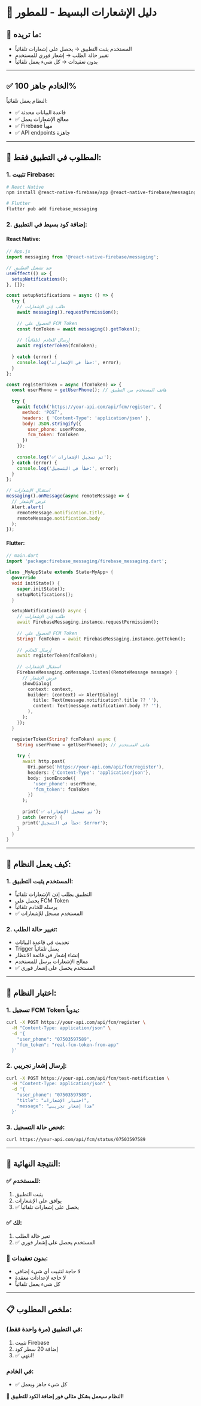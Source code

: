 # 📱 دليل الإشعارات البسيط - للمطور

## 🎯 **ما تريده:**
- المستخدم يثبت التطبيق → يحصل على إشعارات تلقائياً
- تغيير حالة الطلب → إشعار فوري للمستخدم
- بدون تعقيدات → كل شيء يعمل تلقائياً

---

## ✅ **الخادم جاهز 100%**

النظام يعمل تلقائياً:
- ✅ قاعدة البيانات محدثة
- ✅ معالج الإشعارات يعمل
- ✅ Firebase مهيأ
- ✅ API endpoints جاهزة

---

## 📱 **المطلوب في التطبيق فقط:**

### **1. تثبيت Firebase:**
```bash
# React Native
npm install @react-native-firebase/app @react-native-firebase/messaging

# Flutter
flutter pub add firebase_messaging
```

### **2. إضافة كود بسيط في التطبيق:**

#### **React Native:**
```javascript
// App.js
import messaging from '@react-native-firebase/messaging';

// عند تشغيل التطبيق
useEffect(() => {
  setupNotifications();
}, []);

const setupNotifications = async () => {
  try {
    // طلب إذن الإشعارات
    await messaging().requestPermission();
    
    // الحصول على FCM Token
    const fcmToken = await messaging().getToken();
    
    // إرسال للخادم (تلقائياً)
    await registerToken(fcmToken);
    
  } catch (error) {
    console.log('خطأ في الإشعارات:', error);
  }
};

const registerToken = async (fcmToken) => {
  const userPhone = getUserPhone(); // هاتف المستخدم من التطبيق
  
  try {
    await fetch('https://your-api.com/api/fcm/register', {
      method: 'POST',
      headers: { 'Content-Type': 'application/json' },
      body: JSON.stringify({
        user_phone: userPhone,
        fcm_token: fcmToken
      })
    });
    
    console.log('✅ تم تسجيل الإشعارات');
  } catch (error) {
    console.log('خطأ في التسجيل:', error);
  }
};

// استقبال الإشعارات
messaging().onMessage(async remoteMessage => {
  // عرض الإشعار
  Alert.alert(
    remoteMessage.notification.title,
    remoteMessage.notification.body
  );
});
```

#### **Flutter:**
```dart
// main.dart
import 'package:firebase_messaging/firebase_messaging.dart';

class _MyAppState extends State<MyApp> {
  @override
  void initState() {
    super.initState();
    setupNotifications();
  }

  setupNotifications() async {
    // طلب إذن الإشعارات
    await FirebaseMessaging.instance.requestPermission();
    
    // الحصول على FCM Token
    String? fcmToken = await FirebaseMessaging.instance.getToken();
    
    // إرسال للخادم
    await registerToken(fcmToken);
    
    // استقبال الإشعارات
    FirebaseMessaging.onMessage.listen((RemoteMessage message) {
      // عرض الإشعار
      showDialog(
        context: context,
        builder: (context) => AlertDialog(
          title: Text(message.notification?.title ?? ''),
          content: Text(message.notification?.body ?? ''),
        ),
      );
    });
  }

  registerToken(String? fcmToken) async {
    String userPhone = getUserPhone(); // هاتف المستخدم
    
    try {
      await http.post(
        Uri.parse('https://your-api.com/api/fcm/register'),
        headers: {'Content-Type': 'application/json'},
        body: jsonEncode({
          'user_phone': userPhone,
          'fcm_token': fcmToken
        })
      );
      
      print('✅ تم تسجيل الإشعارات');
    } catch (error) {
      print('خطأ في التسجيل: $error');
    }
  }
}
```

---

## 🔄 **كيف يعمل النظام:**

### **1. المستخدم يثبت التطبيق:**
- التطبيق يطلب إذن الإشعارات تلقائياً
- يحصل على FCM Token
- يرسله للخادم تلقائياً
- ✅ المستخدم مسجل للإشعارات

### **2. تغيير حالة الطلب:**
- تحديث في قاعدة البيانات
- Trigger يعمل تلقائياً
- إنشاء إشعار في قائمة الانتظار
- معالج الإشعارات يرسل للمستخدم
- ✅ المستخدم يحصل على إشعار فوري

---

## 🧪 **اختبار النظام:**

### **1. تسجيل FCM Token يدوياً:**
```bash
curl -X POST https://your-api.com/api/fcm/register \
  -H "Content-Type: application/json" \
  -d '{
    "user_phone": "07503597589",
    "fcm_token": "real-fcm-token-from-app"
  }'
```

### **2. إرسال إشعار تجريبي:**
```bash
curl -X POST https://your-api.com/api/fcm/test-notification \
  -H "Content-Type: application/json" \
  -d '{
    "user_phone": "07503597589",
    "title": "اختبار الإشعارات",
    "message": "هذا إشعار تجريبي"
  }'
```

### **3. فحص حالة التسجيل:**
```bash
curl https://your-api.com/api/fcm/status/07503597589
```

---

## 🎉 **النتيجة النهائية:**

### **✅ للمستخدم:**
1. يثبت التطبيق
2. يوافق على الإشعارات
3. ✅ يحصل على إشعارات تلقائياً

### **✅ لك:**
1. تغير حالة الطلب
2. ✅ المستخدم يحصل على إشعار فوري

### **🚀 بدون تعقيدات:**
- لا حاجة لتثبيت أي شيء إضافي
- لا حاجة لإعدادات معقدة
- كل شيء يعمل تلقائياً

---

## 📋 **ملخص المطلوب:**

### **في التطبيق (مرة واحدة فقط):**
1. تثبيت Firebase
2. إضافة 20 سطر كود
3. ✅ انتهى!

### **في الخادم:**
- ✅ كل شيء جاهز ويعمل

**💯 النظام سيعمل بشكل مثالي فور إضافة الكود للتطبيق!**
